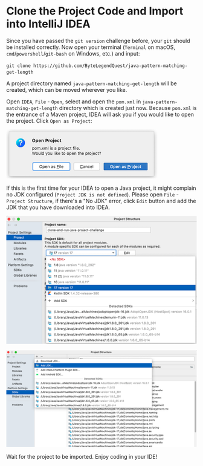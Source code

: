 # Clone the Project Code and Import into IntelliJ IDEA

Since you have passed the `git version` challenge before, your `git` should be installed correctly.
Now open your terminal (`Terminal` on macOS, `cmd`/`powershell`/`git-bash` on Windows, etc.) and input:

`git clone https://github.com/ByteLegendQuest/java-pattern-matching-get-length`

A project directory named `java-pattern-matching-get-length` will be created, which can be moved wherever you like.

Open `IDEA`, `File` - `Open`, select and open the `pom.xml` in `java-pattern-matching-get-length` directory which is created just now.
Because `pom.xml` is the entrance of a Maven project, IDEA will ask you if you would like to open the project.
Click `Open as Project`:

![idea-open-project](https://raw.githubusercontent.com/ByteLegendQuest/java-clone-switch-branch/main/docs/idea-open-project.png)

If this is the first time for your IDEA to open a Java project, it might complain no JDK configured (`Project JDK is not defined`).
Please open `File` - `Project Structure`, if there's a "No JDK" error, click `Edit` button and
add the JDK that you have downloaded into IDEA.

![idea-project-structure](https://raw.githubusercontent.com/ByteLegendQuest/java-clone-switch-branch/main/docs/idea-project-structure.png)

![idea-add-jdk](https://raw.githubusercontent.com/ByteLegendQuest/java-clone-switch-branch/main/docs/idea-add-jdk.png)

Wait for the project to be imported. Enjoy coding in your IDE!
